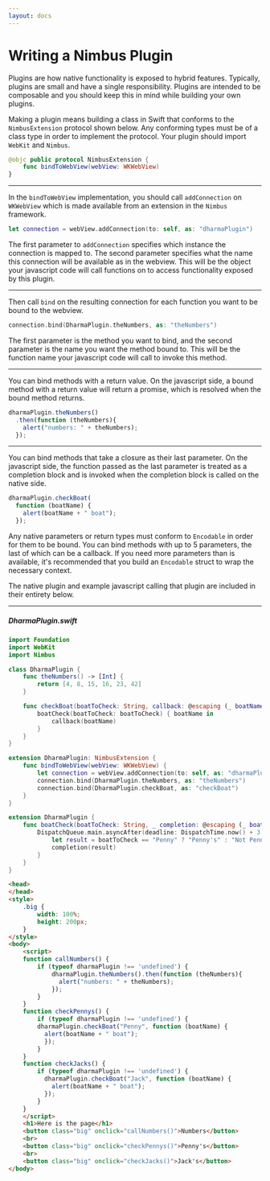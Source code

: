 ```yaml
---
layout: docs
---
```

# Writing a Nimbus Plugin

Plugins are how native functionality is exposed to hybrid features. Typically, plugins are small and have a single responsibility. Plugins are intended to be composable and you should keep this in mind while building your own plugins.

Making a plugin means building a class in Swift that conforms to the `NimbusExtension` protocol shown below. Any conforming types must be of a class type in order to implement the protocol. Your plugin should import `WebKit` and `Nimbus`.

```swift
@objc public protocol NimbusExtension {
    func bindToWebView(webView: WKWebView)
}
```
_____
In the `bindToWebView` implementation, you should call `addConnection` on `WKWebView` which is made available from an extension in the `Nimbus` framework.

```swift
let connection = webView.addConnection(to: self, as: "dharmaPlugin")
```

The first parameter to `addConnection` specifies which instance the connection is mapped to. The second parameter specifies what the name this connection will be available as in the webview. This will be the object your javascript code will call functions on to access functionality exposed by this plugin.
_____
Then call `bind` on the resulting connection for each function you want to be bound to the webview.

```swift
connection.bind(DharmaPlugin.theNumbers, as: "theNumbers")
```

The first parameter is the method you want to bind, and the second parameter is the name you want the method bound to. This will be the function name your javascript code will call to invoke this method.
_____
You can bind methods with a return value. On the javascript side, a bound method with a return value will return a promise, which is resolved when the bound method returns.

```javascript
dharmaPlugin.theNumbers()
  .then(function (theNumbers){
    alert("numbers: " + theNumbers);
  });
```
_____
You can bind methods that take a closure as their last parameter. On the javascript side, the function passed as the last parameter is treated as a completion block and is invoked when the completion block is called on the native side.

```javascript
dharmaPlugin.checkBoat(
  function (boatName) {
    alert(boatName + " boat");
  });
```

Any native parameters or return types must conform to `Encodable` in order for them to be bound. You can bind methods with up to 5 parameters, the last of which can be a callback. If you need more parameters than is available, it's recommended that you build an `Encodable` struct to wrap the necessary context.

The native plugin and example javascript calling that plugin are included in their entirety below.
_____

##### DharmaPlugin.swift
```swift
import Foundation
import WebKit
import Nimbus

class DharmaPlugin {
    func theNumbers() -> [Int] {
        return [4, 8, 15, 16, 23, 42]
    }

    func checkBoat(boatToCheck: String, callback: @escaping (_ boatName: String) -> Void) {
        boatCheck(boatToCheck: boatToCheck) { boatName in
            callback(boatName)
        }
    }
}

extension DharmaPlugin: NimbusExtension {
    func bindToWebView(webView: WKWebView) {
        let connection = webView.addConnection(to: self, as: "dharmaPlugin")
        connection.bind(DharmaPlugin.theNumbers, as: "theNumbers")
        connection.bind(DharmaPlugin.checkBoat, as: "checkBoat")
    }
}

extension DharmaPlugin {
    func boatCheck(boatToCheck: String, _ completion: @escaping (_ boatName: String) -> Void) {
        DispatchQueue.main.asyncAfter(deadline: DispatchTime.now() + 3.0) {
            let result = boatToCheck == "Penny" ? "Penny's" : "Not Penny's"
            completion(result)
        }
    }
}
```

```html
<head>
</head>
<style>
    .big {
        width: 100%;
        height: 200px;
    }
</style>
<body>
    <script>
    function callNumbers() {
        if (typeof dharmaPlugin !== 'undefined') {
            dharmaPlugin.theNumbers().then(function (theNumbers){
              alert("numbers: " + theNumbers);
            });
        }
    }
    function checkPennys() {
        if (typeof dharmaPlugin !== 'undefined') {
        dharmaPlugin.checkBoat("Penny", function (boatName) {
          alert(boatName + " boat");
          });
        }
    }
    function checkJacks() {
        if (typeof dharmaPlugin !== 'undefined') {
          dharmaPlugin.checkBoat("Jack", function (boatName) {
            alert(boatName + " boat");
          });
        }
    }
    </script>
    <h1>Here is the page</h1>
    <button class="big" onclick="callNumbers()">Numbers</button>
    <br>
    <button class="big" onclick="checkPennys()">Penny's</button>
    <br>
    <button class="big" onclick="checkJacks()">Jack's</button>
</body>
```
